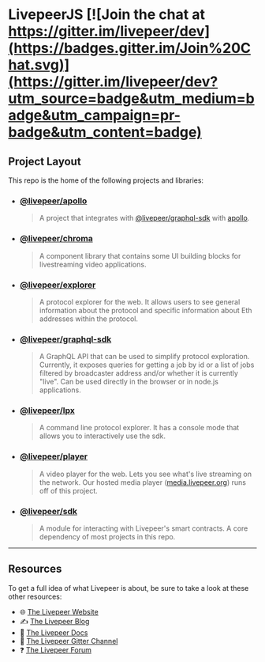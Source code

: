 # LivepeerJS [![Join the chat at https://gitter.im/livepeer/dev](https://badges.gitter.im/Join%20Chat.svg)](https://gitter.im/livepeer/dev?utm_source=badge&utm_medium=badge&utm_campaign=pr-badge&utm_content=badge)

## Project Layout

This repo is the home of the following projects and libraries:

* ### [@livepeer/apollo](./@livepeer/apollo)

  > A project that integrates with [@livepeer/graphql-sdk](./@livepeer/graphql-sdk) with [apollo](https://github.com/apollographql/apollo).

* ### [@livepeer/chroma](./@livepeer/chroma)

  > A component library that contains some UI building blocks for livestreaming video applications.

* ### [@livepeer/explorer](./@livepeer/explorer)

  > A protocol explorer for the web. It allows users to see general information about the protocol and specific information about Eth addresses within the protocol.

* ### [@livepeer/graphql-sdk](./@livepeer/graphql-sdk)

  > A GraphQL API that can be used to simplify protocol exploration. Currently, it exposes queries for getting a job by id or a list of jobs filtered by broadcaster address and/or whether it is currently "live". Can be used directly in the browser or in node.js applications.

* ### [@livepeer/lpx](./@livepeer/lpx)

  > A command line protocol explorer. It has a console mode that allows you to interactively use the sdk.

* ### [@livepeer/player](./@livepeer/player)

  > A video player for the web. Lets you see what's live streaming on the network. Our hosted media player ([media.livepeer.org](https://media.livepeer.org)) runs off of this project.

* ### [@livepeer/sdk](./@livepeer/sdk)
  > A module for interacting with Livepeer's smart contracts. A core dependency of most projects in this repo.

---
## Resources

To get a full idea of what Livepeer is about, be sure to take a look at these other resources:

* 🌐 [The Livepeer Website](https://livepeer.org)
* ✍ [The Livepeer Blog](https://medium.com/livepeer-blog)
* 📖 [The Livepeer Docs](https://livepeer.readthedocs.io/)
* 💬 [The Livepeer Gitter Channel](https://gitter.im/livepeer/dev)
* ❓ [The Livepeer Forum](https://forum.livepeer.org/)
